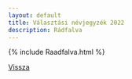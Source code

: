 ```yaml
---
layout: default
title: Választási névjegyzék 2022
description: Rádfalva
---
```


{% include Raadfalva.html %}

[Vissza](./)